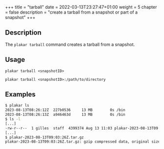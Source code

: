 +++
title = "tarball"
date = 2022-03-13T23:27:47+01:00
weight = 5
chapter = false
description = "create a tarball from a snapshot or part of a snapshot"
+++

## Description

The `plakar tarball` command creates a tarball from a snapshot.


## Usage

`plakar tarball <snapshotID>`

`plakar tarball <snapshotID>:/path/to/directory`


## Examples

```sh
$ plakar ls
2023-08-13T08:26:12Z  227b0536     13 MB        0s /bin
2023-08-13T08:26:13Z  a946463d     13 MB        0s /bin
$ ls -l
[...]
-rw-r--r--  1 gilles  staff  4399374 Aug 13 11:03 plakar-2023-08-13T09:03:26Z.tar.gz
[...]
$ plakar-2023-08-13T09:03:26Z.tar.gz
plakar-2023-08-13T09:03:26Z.tar.gz: gzip compressed data, original size modulo 2^32 12938752
```